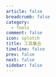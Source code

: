 ```yaml
---
article: false
breadcrumb: false
category: 
  - Tools
comment: false
icon: splotch
title: 工具集合
timeline: false
prev: false
next: false
sidebar: false
---
```



<SiteInfo
  name="What is my IP address？"
  desc="查询本机IP"
  url="https://ifconfig.icu"
  logo="https://ifconfig.icu/static/favicon.ico"
  repo="https://github.com/Paper-Dragon/ifconfig.icu.git"
  preview="/img/Snipaste_2023-11-09_13-04-00.png"
/>


<SiteInfo
  name="FastGit"
  desc="GitHub.com 的镜像加速器"
  url="https://doc.fastgit.org/zh-cn/guide.html"
  logo="https://cdn.jsdelivr.net/gh/FastGitORG/logo@ad87e38c7101537010b3dc6f7d4d52bd1f915002/v2.1.png"
  repo="https://github.com/FastGitORG"
  preview="/img/Snipaste_2023-11-13_15-38-38.png"
/>


<SiteInfo
  name="密码随机生成"
  desc="随机密码生成器"
  url="https://paper-dragon.github.io/RandomPassword/"
  logo="https://paper-dragon.github.io/RandomPassword/ph.jpg"
  repo="https://github.com/Paper-Dragon/RandomPassword"
  preview="/img/Snipaste_2023-11-14_10-44-57.png"
/>